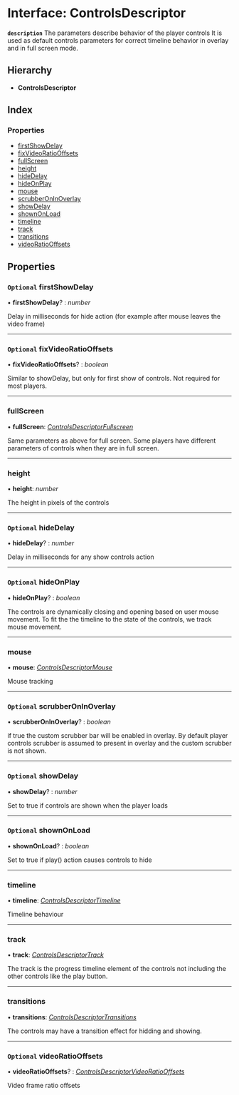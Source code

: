# Interface: ControlsDescriptor

**`description`** The parameters describe behavior of the player controls
It is used as default controls parameters for correct timeline behavior in overlay
and in full screen mode.

## Hierarchy

* **ControlsDescriptor**

## Index

### Properties

* [firstShowDelay](playeradaptor.controlsdescriptor.md#optional-firstshowdelay)
* [fixVideoRatioOffsets](playeradaptor.controlsdescriptor.md#optional-fixvideoratiooffsets)
* [fullScreen](playeradaptor.controlsdescriptor.md#fullscreen)
* [height](playeradaptor.controlsdescriptor.md#height)
* [hideDelay](playeradaptor.controlsdescriptor.md#optional-hidedelay)
* [hideOnPlay](playeradaptor.controlsdescriptor.md#optional-hideonplay)
* [mouse](playeradaptor.controlsdescriptor.md#mouse)
* [scrubberOnInOverlay](playeradaptor.controlsdescriptor.md#optional-scrubberoninoverlay)
* [showDelay](playeradaptor.controlsdescriptor.md#optional-showdelay)
* [shownOnLoad](playeradaptor.controlsdescriptor.md#optional-shownonload)
* [timeline](playeradaptor.controlsdescriptor.md#timeline)
* [track](playeradaptor.controlsdescriptor.md#track)
* [transitions](playeradaptor.controlsdescriptor.md#transitions)
* [videoRatioOffsets](playeradaptor.controlsdescriptor.md#optional-videoratiooffsets)

## Properties

### `Optional` firstShowDelay

• **firstShowDelay**? : *number*

Delay in milliseconds for hide action (for example after mouse leaves the video frame)

___

### `Optional` fixVideoRatioOffsets

• **fixVideoRatioOffsets**? : *boolean*

Similar to showDelay, but only for first show of controls. Not required for most players.

___

###  fullScreen

• **fullScreen**: *[ControlsDescriptorFullscreen](playeradaptor.controlsdescriptorfullscreen.md)*

Same parameters as above for full screen. Some players have different parameters of controls
when they are in full screen.

___

###  height

• **height**: *number*

The height in pixels of the controls

___

### `Optional` hideDelay

• **hideDelay**? : *number*

Delay in milliseconds for any show controls action

___

### `Optional` hideOnPlay

• **hideOnPlay**? : *boolean*

The controls are dynamically closing and opening based on user mouse movement.
To fit the the timeline to the state of the controls, we track mouse movement.

___

###  mouse

• **mouse**: *[ControlsDescriptorMouse](playeradaptor.controlsdescriptormouse.md)*

Mouse tracking

___

### `Optional` scrubberOnInOverlay

• **scrubberOnInOverlay**? : *boolean*

if true the custom scrubber bar will be enabled in overlay.
By default player controls scrubber is assumed to present in overlay and the custom scrubber is not shown.

___

### `Optional` showDelay

• **showDelay**? : *number*

Set to true if controls are shown when the player loads

___

### `Optional` shownOnLoad

• **shownOnLoad**? : *boolean*

Set to true if play() action causes controls to hide

___

###  timeline

• **timeline**: *[ControlsDescriptorTimeline](playeradaptor.controlsdescriptortimeline.md)*

Timeline behaviour

___

###  track

• **track**: *[ControlsDescriptorTrack](playeradaptor.controlsdescriptortrack.md)*

The track is the progress timeline element of the controls
not including the other controls like the play button.

___

###  transitions

• **transitions**: *[ControlsDescriptorTransitions](playeradaptor.controlsdescriptortransitions.md)*

The controls may have a transition effect for hidding and showing.

___

### `Optional` videoRatioOffsets

• **videoRatioOffsets**? : *[ControlsDescriptorVideoRatioOffsets](playeradaptor.controlsdescriptorvideoratiooffsets.md)*

Video frame ratio offsets
